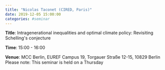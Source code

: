 ```yaml
---
title: "Nicolas Taconet (CIRED, Paris)"
date: 2019-12-05 15:00:00
categories: #seminar
---
```


**Title**: Intragenerational inequalities and optimal climate policy: Revisiting Schelling's conjecture  

**Time**: 15:00 - 16:00  

**Venue**: MCC Berlin, EUREF Campus 19, Torgauer Straße 12-15, 10829 Berlin  
Please note: This seminar is held on a Thursday
